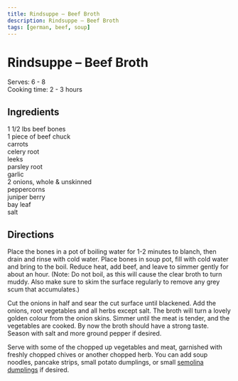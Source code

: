 ```yaml
---
title: Rindsuppe – Beef Broth
description: Rindsuppe – Beef Broth
tags: [german, beef, soup]
---
```


# Rindsuppe – Beef Broth
Serves: 6 - 8  
Cooking time: 2 - 3 hours

## Ingredients
1 1/2 lbs beef bones  
1 piece of beef chuck  
carrots  
celery root  
leeks  
parsley root  
garlic  
2 onions, whole & unskinned  
peppercorns  
juniper berry  
bay leaf  
salt

## Directions
Place the bones in a pot of boiling water for 1-2 minutes to blanch, then drain and rinse with cold water. Place bones in soup pot, fill with cold water and bring to the boil. Reduce heat, add beef, and leave to simmer gently for about an hour. (Note: Do not boil, as this will cause the clear broth to turn muddy. Also make sure to skim the surface regularly to remove any grey scum that accumulates.)

Cut the onions in half and sear the cut surface until blackened. Add the onions, root vegetables and all herbs except salt. The broth will turn a lovely golden colour from the onion skins. Simmer until the meat is tender, and the vegetables are cooked. By now the broth should have a strong taste. Season with salt and more ground pepper if desired.

Serve with some of the chopped up vegetables and meat, garnished with freshly chopped chives or another chopped herb. You can add soup noodles, pancake strips, small potato dumplings, or small [semolina dumplings](./griessnockerlsuppe.md) if desired.